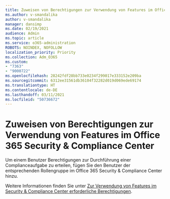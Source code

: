 ```yaml
---
title: Zuweisen von Berechtigungen zur Verwendung von Features im Office 365 Security & Compliance Center
ms.author: v-smandalika
author: v-smandalika
manager: dansimp
ms.date: 02/19/2021
audience: Admin
ms.topic: article
ms.service: o365-administration
ROBOTS: NOINDEX, NOFOLLOW
localization_priority: Priority
ms.collection: Adm_O365
ms.custom:
- "7363"
- "9000722"
ms.openlocfilehash: 28242fdf28bb733e0234f299017e333152e209ba
ms.sourcegitcommit: 6312ee31561db36104f32282d019d069ede69174
ms.translationtype: HT
ms.contentlocale: de-DE
ms.lasthandoff: 03/11/2021
ms.locfileid: "50736672"
---
```

# <a name="grant-permissions-to-use-features-in-the-office-365-security--compliance-center"></a>Zuweisen von Berechtigungen zur Verwendung von Features im Office 365 Security & Compliance Center

Um einem Benutzer Berechtigungen zur Durchführung einer Complianceaufgabe zu erteilen, fügen Sie den Benutzer der entsprechenden Rollengruppe im Office 365 Security & Compliance Center hinzu.

Weitere Informationen finden Sie unter [Zur Verwendung von Features im Security & Compliance Center erforderliche Berechtigungen](https://docs.microsoft.com/microsoft-365/security/office-365-security/permissions-in-the-security-and-compliance-center).